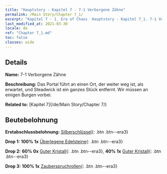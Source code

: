 ```yaml
---
title: "Hauptstory - Kapitel 7 - 7-1 Verborgene Zähne"
permalink: /Main Story/Chapter 7_1/
excerpt: "Kapitel 7 - 1. Era of Chaos  Hauptstory - Kapitel 7_1. 7-1 Verborgene Zähne"
last_modified_at: 2021-03-30
locale: de
ref: "Chapter 7_1.md"
toc: false
classes: wide
---
```


## Details

 **Name:** 7-1 Verborgene Zähne

 **Beschreibung:** Das Portal führt an einen Ort, der weiter weg ist, als erwartet, und Steadwick ist ein ganzes Stück entfernt. Wir müssen an einigen Burgen vorbei.

 **Related to:** [Kapitel 7](/de/Main Story/Chapter 7/)

## Beutebelohnung

 **Erstabschlussbelohnung:** [Silberschlüssel](/de/Items/con_693/){: .btn .btn--era3}

 **Drop 1:** **100% 1x** [Überlegene Edelsteine](/de/Items/mat_23/){: .btn .btn--era3}

 **Drop 2:** **60% 0x** [Guter Kristall](/de/Items/mat_17/){: .btn .btn--era3}, **40% 1x** [Guter Kristall](/de/Items/mat_17/){: .btn .btn--era3}

 **Drop 3:** **100% 1x** [Zauberspruchrollen](/de/Items/con_694/){: .btn .btn--era3}

